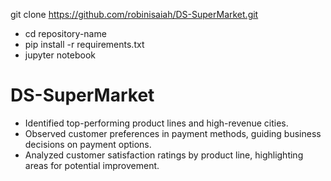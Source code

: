 git clone https://github.com/robinisaiah/DS-SuperMarket.git
- cd repository-name
- pip install -r requirements.txt
- jupyter notebook

# DS-SuperMarket
  - Identified top-performing product lines and high-revenue cities. 
  - Observed customer preferences in payment methods, guiding business decisions on payment options. 
  - Analyzed customer satisfaction ratings by product line, highlighting areas for potential improvement.
